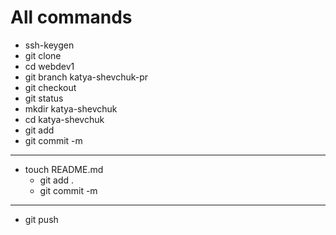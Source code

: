 # All commands #

- ssh-keygen
- git clone
- cd webdev1
- git branch katya-shevchuk-pr
- git checkout
- git status
- mkdir katya-shevchuk
- cd katya-shevchuk
- git add
- git commit -m

***

- touch README.md
    * git add .
    * git commit -m

***

- git push
